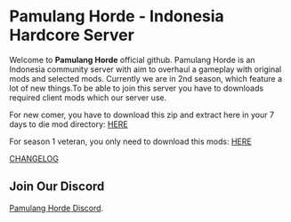 # Pamulang Horde - Indonesia Hardcore Server

Welcome to **Pamulang Horde** official github. Pamulang Horde is an Indonesia community server with aim to overhaul a gameplay with original mods and selected mods. Currently we are in 2nd season, which feature a lot of new things.To be able to join this server you have to downloads required client mods which our server use.

For new comer, you have to download this zip and extract here in your 7 days to die mod directory: [HERE](https://drive.google.com/file/d/1qEeiACcWuY2VeyTa9AdKFRzQrmO6HGd7/view?usp=sharing)

For season 1 veteran, you only need to download this mods: [HERE](https://drive.google.com/file/d/1npyhRo2pQMGWMTgWDKRpjSm2n-c-bZ5H/view?usp=sharing)

[CHANGELOG](https://github.com/insomnius/pamulang-horde/blob/master/CHANGELOG.md)

## Join Our Discord

[Pamulang Horde Discord](s.id/pamulanghordediscord).